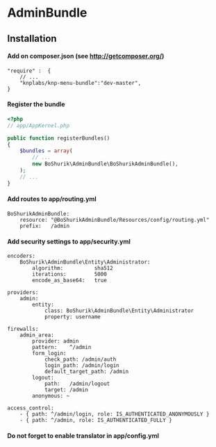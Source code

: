 AdminBundle
===========

## Installation

#### Add on composer.json (see http://getcomposer.org/)

    "require" :  {
        // ...
        "knplabs/knp-menu-bundle":"dev-master",
    }

#### Register the bundle

``` php
<?php
// app/AppKernel.php

public function registerBundles()
{
    $bundles = array(
        // ...
        new BoShurik\AdminBundle\BoShurikAdminBundle(),
    );
    // ...
}
```

#### Add routes to app/routing.yml

    BoShurikAdminBundle:
        resource: "@BoShurikAdminBundle/Resources/config/routing.yml"
        prefix:   /admin

#### Add security settings to app/security.yml

    encoders:
        BoShurik\AdminBundle\Entity\Administrator:
            algorithm:          sha512
            iterations:         5000
            encode_as_base64:   true

    providers:
        admin:
            entity:
                class: BoShurik\AdminBundle\Entity\Administrator
                property: username

    firewalls:
        admin_area:
            provider: admin
            pattern:    ^/admin
            form_login:
                check_path: /admin/auth
                login_path: /admin/login
                default_target_path: /admin
            logout:
                path:   /admin/logout
                target: /admin
            anonymous: ~

    access_control:
        - { path: ^/admin/login, role: IS_AUTHENTICATED_ANONYMOUSLY }
        - { path: ^/admin, role: IS_AUTHENTICATED_FULLY }

#### Do not forget to enable translator in app/config.yml